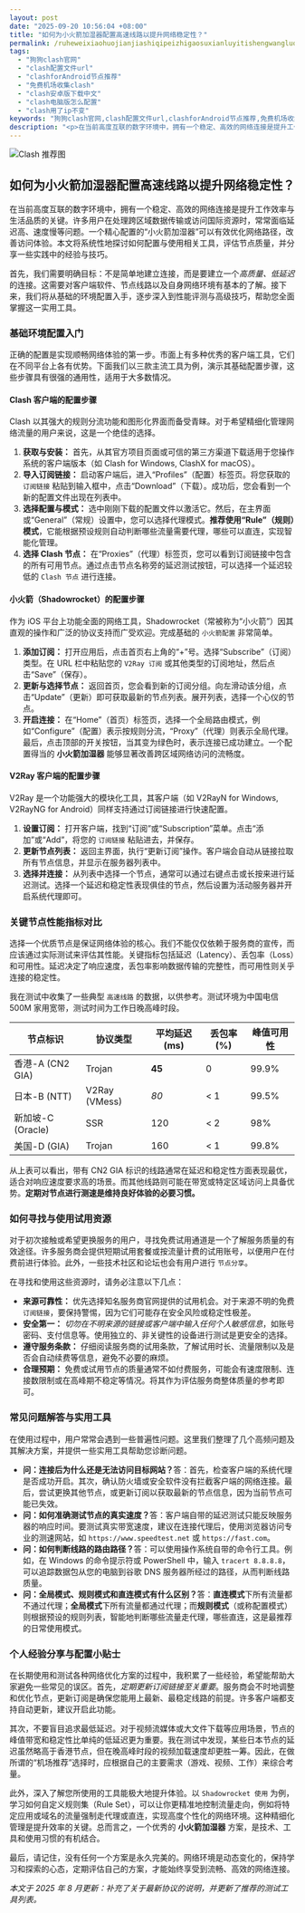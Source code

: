 ```yaml
---
layout: post
date: "2025-09-20 10:56:04 +08:00"
title: "如何为小火箭加湿器配置高速线路以提升网络稳定性？"
permalink: /ruheweixiaohuojianjiashiqipeizhigaosuxianluyitishengwangluowendingxing/
tags:
  - "狗狗clash官网"
  - "clash配置文件url"
  - "clashforAndroid节点推荐"
  - "免费机场收集clash"
  - "clash安卓版下载中文"
  - "clash电脑版怎么配置"
  - "clash用了ip不变"
keywords: "狗狗clash官网,clash配置文件url,clashforAndroid节点推荐,免费机场收集clash,clash安卓版下载中文,clash电脑版怎么配置,clash用了ip不变"
description: "<p>在当前高度互联的数字环境中，拥有一个稳定、高效的网络连接是提升工作效率与生活品质的关键。许多用户在处理跨区域数据传输或访问国际资源时，常常面临延迟高、速度慢等问题。一个精心配置的“小火箭加湿器”可以有效优化网络路径，改善访问体验。本文将系统性地探讨如何配置与使用相关工具，评估节点质量，并分享一些实践中的经验与技巧。</p>"
---
```


![Clash 推荐图](https://clashjd.github.io/assets/img/最新机场推荐.png)

## 如何为小火箭加湿器配置高速线路以提升网络稳定性？

<p>在当前高度互联的数字环境中，拥有一个稳定、高效的网络连接是提升工作效率与生活品质的关键。许多用户在处理跨区域数据传输或访问国际资源时，常常面临延迟高、速度慢等问题。一个精心配置的“小火箭加湿器”可以有效优化网络路径，改善访问体验。本文将系统性地探讨如何配置与使用相关工具，评估节点质量，并分享一些实践中的经验与技巧。</p>
<p>首先，我们需要明确目标：不是简单地建立连接，而是要建立一个<em>高质量、低延迟</em>的连接。这需要对客户端软件、节点线路以及自身网络环境有基本的了解。接下来，我们将从基础的环境配置入手，逐步深入到性能评测与高级技巧，帮助您全面掌握这一实用工具。</p>
<h3>基础环境配置入门</h3>
<p>正确的配置是实现顺畅网络体验的第一步。市面上有多种优秀的客户端工具，它们在不同平台上各有优势。下面我们以三款主流工具为例，演示其基础配置步骤，这些步骤具有很强的通用性，适用于大多数情况。</p>
<h4>Clash 客户端的配置步骤</h4>
<p>Clash 以其强大的规则分流功能和图形化界面而备受青睐。对于希望精细化管理网络流量的用户来说，这是一个绝佳的选择。</p>
<ol>
    <li><strong>获取与安装：</strong> 首先，从其官方项目页面或可信的第三方渠道下载适用于您操作系统的客户端版本（如 Clash for Windows, ClashX for macOS）。</li>
    <li><strong>导入订阅链接：</strong> 启动客户端后，进入“Profiles”（配置）标签页。将您获取的 <code>订阅链接</code> 粘贴到输入框中，点击“Download”（下载）。成功后，您会看到一个新的配置文件出现在列表中。</li>
    <li><strong>选择配置与模式：</strong> 选中刚刚下载的配置文件以激活它。然后，在主界面或“General”（常规）设置中，您可以选择代理模式。<strong>推荐使用“Rule”（规则）模式</strong>，它能根据预设规则自动判断哪些流量需要代理，哪些可以直连，实现智能化管理。</li>
    <li><strong>选择 Clash 节点：</strong> 在“Proxies”（代理）标签页，您可以看到订阅链接中包含的所有可用节点。通过点击节点名称旁的延迟测试按钮，可以选择一个延迟较低的 <code>Clash 节点</code> 进行连接。</li>
</ol>
<h4>小火箭（Shadowrocket）的配置步骤</h4>
<p>作为 iOS 平台上功能全面的网络工具，Shadowrocket（常被称为“小火箭”）因其直观的操作和广泛的协议支持而广受欢迎。完成基础的 <code>小火箭配置</code> 非常简单。</p>
<ol>
    <li><strong>添加订阅：</strong> 打开应用后，点击首页右上角的“+”号。选择“Subscribe”（订阅）类型。在 URL 栏中粘贴您的 <code>V2Ray 订阅</code> 或其他类型的订阅地址，然后点击“Save”（保存）。</li>
    <li><strong>更新与选择节点：</strong> 返回首页，您会看到新的订阅分组。向左滑动该分组，点击“Update”（更新）即可获取最新的节点列表。展开列表，选择一个心仪的节点。</li>
    <li><strong>开启连接：</strong> 在“Home”（首页）标签页，选择一个全局路由模式，例如“Configure”（配置）表示按规则分流，“Proxy”（代理）则表示全局代理。最后，点击顶部的开关按钮，当其变为绿色时，表示连接已成功建立。一个配置得当的 <strong>小火箭加湿器</strong> 能够显著改善跨区域网络访问的流畅度。</li>
</ol>
<h4>V2Ray 客户端的配置步骤</h4>
<p>V2Ray 是一个功能强大的模块化工具，其客户端（如 V2RayN for Windows, V2RayNG for Android）同样支持通过订阅链接进行快速配置。</p>
<ol>
    <li><strong>设置订阅：</strong> 打开客户端，找到“订阅”或“Subscription”菜单。点击“添加”或“Add”，将您的 <code>订阅链接</code> 粘贴进去，并保存。</li>
    <li><strong>更新节点列表：</strong> 返回主界面，执行“更新订阅”操作。客户端会自动从链接拉取所有节点信息，并显示在服务器列表中。</li>
    <li><strong>选择并连接：</strong> 从列表中选择一个节点，通常可以通过右键点击或长按来进行延迟测试。选择一个延迟和稳定性表现俱佳的节点，然后设置为活动服务器并开启系统代理即可。</li>
</ol>
<h3>关键节点性能指标对比</h3>
<p>选择一个优质节点是保证网络体验的核心。我们不能仅仅依赖于服务商的宣传，而应该通过实际测试来评估其性能。关键指标包括延迟（Latency）、丢包率（Loss）和可用性。延迟决定了响应速度，丢包率影响数据传输的完整性，而可用性则关乎连接的稳定性。</p>
<p>我在测试中收集了一些典型 <code>高速线路</code> 的数据，以供参考。测试环境为中国电信 500M 家用宽带，测试时间为工作日晚高峰时段。</p>
<table>
    <thead>
        <tr>
            <th>节点标识</th>
            <th>协议类型</th>
            <th>平均延迟 (ms)</th>
            <th>丢包率 (%)</th>
            <th>峰值可用性</th>
        </tr>
    </thead>
    <tbody>
        <tr>
            <td>香港-A (CN2 GIA)</td>
            <td>Trojan</td>
            <td><strong>45</strong></td>
            <td>0</td>
            <td>99.9%</td>
        </tr>
        <tr>
            <td>日本-B (NTT)</td>
            <td>V2Ray (VMess)</td>
            <td><em>80</em></td>
            <td>&lt; 1</td>
            <td>99.5%</td>
        </tr>
        <tr>
            <td>新加坡-C (Oracle)</td>
            <td>SSR</td>
            <td>120</td>
            <td>&lt; 2</td>
            <td>98%</td>
        </tr>
         <tr>
            <td>美国-D (GIA)</td>
            <td>Trojan</td>
            <td>160</td>
            <td>&lt; 1</td>
            <td>99.8%</td>
        </tr>
    </tbody>
</table>
<p>从上表可以看出，带有 CN2 GIA 标识的线路通常在延迟和稳定性方面表现最优，适合对响应速度要求高的场景。而其他线路则可能在带宽或特定区域访问上具备优势。<strong>定期对节点进行测速是维持良好体验的必要习惯。</strong></p>
<h3>如何寻找与使用试用资源</h3>
<p>对于初次接触或希望更换服务的用户，寻找免费试用通道是一个了解服务质量的有效途径。许多服务商会提供短期试用套餐或按流量计费的试用账号，以便用户在付费前进行体验。此外，一些技术社区和论坛也会有用户进行 <code>节点分享</code>。</p>
<p>在寻找和使用这些资源时，请务必注意以下几点：</p>
<ul>
    <li><strong>来源可靠性：</strong> 优先选择知名服务商官网提供的试用机会。对于来源不明的免费 <code>订阅链接</code>，要保持警惕，因为它们可能存在安全风险或稳定性极差。</li>
    <li><strong>安全第一：</strong> <em>切勿在不明来源的链接或客户端中输入任何个人敏感信息</em>，如账号密码、支付信息等。使用独立的、非关键性的设备进行测试是更安全的选择。</li>
    <li><strong>遵守服务条款：</strong> 仔细阅读服务商的试用条款，了解试用时长、流量限制以及是否会自动续费等信息，避免不必要的麻烦。</li>
    <li><strong>合理预期：</strong> 免费或试用节点的质量通常不如付费服务，可能会有速度限制、连接数限制或在高峰期不稳定等情况。将其作为评估服务商整体质量的参考即可。</li>
</ul>
<h3>常见问题解答与实用工具</h3>
<p>在使用过程中，用户常常会遇到一些普遍性问题。这里我们整理了几个高频问题及其解决方案，并提供一些实用工具帮助您诊断问题。</p>
<ul>
    <li><strong>问：连接后为什么还是无法访问目标网站？</strong>答：首先，检查客户端的系统代理是否成功开启。其次，确认防火墙或安全软件没有拦截客户端的网络连接。最后，尝试更换其他节点，或更新订阅以获取最新的节点信息，因为当前节点可能已失效。</li>
    <li><strong>问：如何准确测试节点的真实速度？</strong>答：客户端自带的延迟测试只能反映服务器的响应时间。要测试真实带宽速度，建议在连接代理后，使用浏览器访问专业的测速网站，如 <code>https://www.speedtest.net</code> 或 <code>https://fast.com</code>。</li>
    <li><strong>问：如何判断线路的路由路径？</strong>答：可以使用操作系统自带的命令行工具。例如，在 Windows 的命令提示符或 PowerShell 中，输入 <code>tracert 8.8.8.8</code>，可以追踪数据包从您的电脑到谷歌 DNS 服务器所经过的路径，从而判断线路质量。</li>
    <li><strong>问：全局模式、规则模式和直连模式有什么区别？</strong>答：<strong>直连模式</strong>下所有流量都不通过代理；<strong>全局模式</strong>下所有流量都通过代理；而<strong>规则模式</strong>（或称配置模式）则根据预设的规则列表，智能地判断哪些流量走代理，哪些直连，这是最推荐的日常使用模式。</li>
</ul>
<h3>个人经验分享与配置小贴士</h3>
<p>在长期使用和测试各种网络优化方案的过程中，我积累了一些经验，希望能帮助大家避免一些常见的误区。首先，<em>定期更新订阅链接至关重要</em>。服务商会不时地调整和优化节点，更新订阅是确保您能用上最新、最稳定线路的前提。许多客户端都支持自动更新，建议开启此功能。</p>
<p>其次，不要盲目追求最低延迟。对于视频流媒体或大文件下载等应用场景，节点的峰值带宽和稳定性比单纯的低延迟更为重要。我在测试中发现，某些日本节点的延迟虽然略高于香港节点，但在晚高峰时段的视频加载速度却更胜一筹。因此，在做所谓的“机场推荐”选择时，应根据自己的主要需求（游戏、视频、工作）来综合考量。</p>
<p>此外，深入了解您所使用的工具能极大地提升体验。以 <code>Shadowrocket 使用</code> 为例，学习如何自定义规则集（Rule Set），可以让你更精准地控制流量走向，例如将特定应用或域名的流量强制走代理或直连，实现高度个性化的网络环境。这种精细化管理是提升效率的关键。总而言之，一个优秀的 <strong>小火箭加湿器</strong> 方案，是技术、工具和使用习惯的有机结合。</p>
<p>最后，请记住，没有任何一个方案是永久完美的。网络环境是动态变化的，保持学习和探索的心态，定期评估自己的方案，才能始终享受到流畅、高效的网络连接。</p>
<p><em>本文于 2025 年 8 月更新：补充了关于最新协议的说明，并更新了推荐的测试工具列表。</em></p>